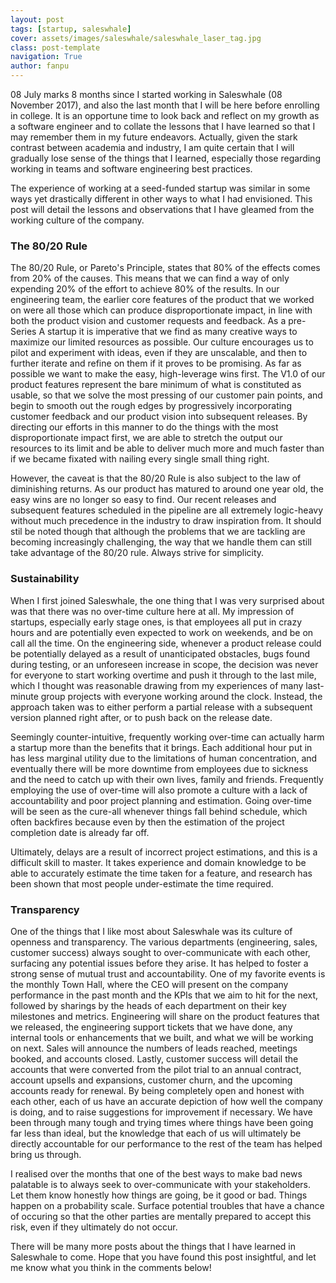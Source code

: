 ```yaml
---
layout: post
tags: [startup, saleswhale]
cover: assets/images/saleswhale/saleswhale_laser_tag.jpg
class: post-template
navigation: True
author: fanpu
---
```

08 July marks 8 months since I started working in Saleswhale (08 November 2017), and also the last month that I will be here before enrolling in college. It is an opportune time to look back and reflect on my growth as a software engineer and to collate the lessons that I have learned so that I may remember them in my future endeavors. Actually, given the stark contrast between academia and industry, I am quite certain that I will gradually lose sense of the things that I learned,
especially those regarding working in teams and software engineering best practices.

The experience of working at a seed-funded startup was similar in some ways yet drastically different in other ways to what I had envisioned. This post will detail the lessons and observations that I have gleamed from the working culture of the company.

### The 80/20 Rule
The 80/20 Rule, or Pareto's Principle, states that 80% of the effects comes from 20% of the causes. This means that we can find a way of only expending 20% of the effort to achieve 80% of the results. In our engineering team, the earlier core features of the product that we worked on were all those which can produce disproportionate impact, in line with both the product vision and customer requests and feedback. As a pre-Series A startup it is imperative that we find as many creative ways to maximize our limited resources as possible. Our culture encourages us to pilot and experiment with ideas, even if they are unscalable, and then to further iterate and refine on them if it proves to be promising. As far as possible we want to make the easy, high-leverage wins first. The V1.0 of our product features represent the bare minimum of what is constituted as usable, so that we solve the most pressing of our customer pain points, and begin to smooth out the rough edges by progressively incorporating customer feedback and our product vision into subsequent releases. By directing our efforts in this manner to do the things with the most disproportionate impact first, we are able to stretch the output our resources to its limit and be able to deliver much more and much faster than if we became fixated with nailing every single small thing right.

 However, the caveat is that the 80/20 Rule is also subject to the law of diminishing returns. As our product has matured to around one year old, the easy wins are no longer so easy to find. Our recent releases and subsequent features scheduled in the pipeline are all extremely logic-heavy without much precedence in the industry to draw inspiration from. It should stil be noted though that although the problems that we are tackling are becoming increasingly challenging, the way that we handle
 them can still take advantage of the 80/20 rule. Always strive for simplicity.

### Sustainability
When I first joined Saleswhale, the one thing that I was very surprised about was that there was no over-time culture here at all. My impression of startups, especially early stage ones, is that employees all put in crazy hours and are potentially even expected to work on weekends, and be on call all the time. On the engineering side, whenever a product release could be potentially delayed as a result of unanticipated obstacles, bugs found during testing, or an unforeseen increase in scope, the decision was never for everyone to start working overtime and push it through to the last mile, which I thought was reasonable drawing from my experiences of many last-minute group projects with everyone working around the clock. Instead, the approach taken was to either perform a partial release with a subsequent version planned right after, or to push back on the release date.

Seemingly counter-intuitive, frequently working over-time can actually harm a startup more than the benefits that it brings. Each additional hour put in has less marginal utility due to the limitations of human concentration, and eventually there will be more downtime from employees due to sickness and the need to catch up with their own lives, family and friends. Frequently employing the use of over-time will also promote a culture with a lack of accountability and poor project planning and
estimation. Going over-time will be seen as the cure-all whenever things fall behind schedule, which often backfires because even by then the estimation of the project completion date is already far off.

Ultimately, delays are a result of incorrect project estimations, and this is a difficult skill to master. It takes experience and domain knowledge to be able to accurately estimate the time taken for a feature, and research has been shown that most people under-estimate the time required.

### Transparency
One of the things that I like most about Saleswhale was its culture of openness and transparency. The various departments (engineering, sales, customer success) always sought to over-communicate with each other, surfacing any potential issues before they arise. It has helped to foster a strong sense of mutual trust and accountability. One of my favorite events is the monthly Town Hall, where the CEO will present on the company performance in the past month and the KPIs that we aim to hit for the next, followed by sharings by the heads of each department on their key milestones and metrics. Engineering will share on the product features that we released, the engineering support tickets that we have done, any internal tools or enhancements that we built, and what we will be working on next. Sales will announce the numbers of leads reached, meetings booked, and accounts closed. Lastly, customer success will detail the accounts that were converted from the pilot trial to an annual contract, account upsells and expansions, customer churn, and the upcoming accounts ready for renewal. By being completely open and honest with each other, each of us have an accurate depiction of how well the company is doing, and to raise suggestions for improvement if necessary. We have been through many tough and trying times where things have been going far less than ideal, but the knowledge that each of us will ultimately be directly accountable for our performance to the rest of the team has helped bring us through.

I realised over the months that one of the best ways to make bad news palatable is to always seek to over-communicate with your stakeholders. Let them know honestly how things are going, be it good or bad. Things happen on a probability scale. Surface potential troubles that have a chance of occuring so that the other parties are mentally prepared to accept this risk, even if they ultimately do not occur.

There will be many more posts about the things that I have learned in Saleswhale to come. Hope that you have found this post insightful, and let me know what you think in the comments below!

